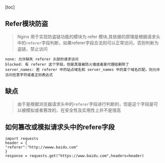 [toc]
## Refer模块防盗

> Nginx 用于实现防盗链功能的模块为 refer 模块,其依据的原理是根据请求头中的`referer`字段判断，如果referer字段合法则可以正常访问，否则判断为盗链，禁止访问

```
none: 允许缺失 referer 头部的请求访问
blocked: 有 referer 这个字段，但是其值被防火墙或者是代理给删除了
server_names: 若 referer 中的站点域名和 server_names 中的某个域名匹配，则允许访问任意字符或者正则表达式
```
## 缺点
> 由于是根据浏览器请求头中的`referer`字段进行判断的，但是这个字段是可以被模拟或者篡改的，在安全性及实用性上并不是很高
## 如何篡改或模拟请求头中的refere字段
```
import requests
header = {
"referer":"http://wwww.baidu.com"
}
response = requests.get("https://www.baidu.com",headers=header)
```

